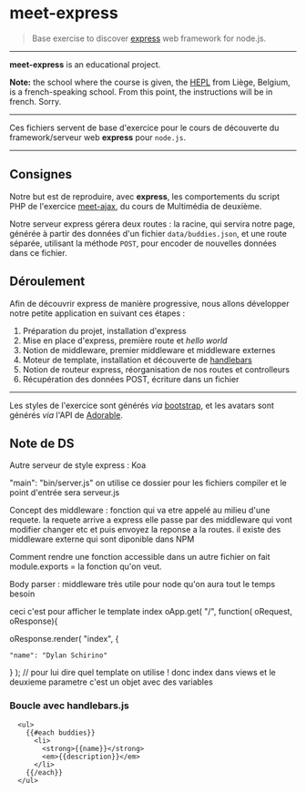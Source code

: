 # meet-express

> Base exercise to discover [express](http://expressjs.com) web framework for node.js.

* * *

**meet-express** is an educational project.

**Note:** the school where the course is given, the [HEPL](http://www.provincedeliege.be/hauteecole) from Liège, Belgium, is a french-speaking school. From this point, the instructions will be in french. Sorry.

* * *

Ces fichiers servent de base d'exercice pour le cours de découverte du framework/serveur web **express** pour `node.js`.

* * *

## Consignes

Notre but est de reproduire, avec **express**, les comportements du script PHP de l'exercice [meet-ajax](https://github.com/hepl-mmi/meet-ajax), du cours de Multimédia de deuxième.

Notre serveur express gérera deux routes : la racine, qui servira notre page, générée à partir des données d'un fichier `data/buddies.json`, et une route séparée, utilisant la méthode `POST`, pour encoder de nouvelles données dans ce fichier.

## Déroulement

Afin de découvrir express de manière progressive, nous allons développer notre petite application en suivant ces étapes :

1. Préparation du projet, installation d'express
1. Mise en place d'express, première route et *hello world*
1. Notion de middleware, premier middleware et middleware externes
1. Moteur de template, installation et découverte de [handlebars](http://handlebarsjs.com/)
1. Notion de routeur express, réorganisation de nos routes et controlleurs
1. Récupération des données POST, écriture dans un fichier

* * *

Les styles de l'exercice sont générés _via_ [bootstrap](http://getbootstrap.com), et les avatars sont générés _via_ l'API de [Adorable](http://adorable.io/).

## Note de DS

Autre serveur de style express : Koa

"main": "bin/server.js" on utilise ce dossier pour les fichiers compiler et le point d'entrée sera serveur.js

Concept des middleware : fonction qui va etre appelé au milieu d'une requete. la requete arrive a express elle passe par des middleware qui vont modifier changer etc et puis envoyez la reponse a la routes.
il existe des middleware externe qui sont diponible dans NPM


Comment rendre une fonction accessible dans un autre fichier on fait module.exports = la fonction qu'on veut.

Body parser : middleware très utile pour node qu'on aura tout le temps besoin

ceci c'est pour afficher le template index
oApp.get( "/", function( oRequest, oResponse){

  oResponse.render( "index", {

    "name": "Dylan Schirino"

  } ); // pour lui dire quel template on utilise ! donc index dans views et le deuxieme parametre c'est un objet avec des variables




  ### Boucle avec handlebars.js

      <ul>
        {{#each buddies}}
          <li>
            <strong>{{name}}</strong>
            <em>{{description}}</em>
          </li>
        {{/each}}
      </ul>
